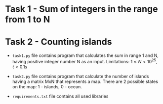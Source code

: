 # Task 1 - Sum of integers in the range from 1 to N
# Task 2 - Counting islands

* ```task1.py``` file contains program that calculates the sum in range 1 and N, having positive integer number N as an input. Limitations: ${1 \leq N < 10^{25}}$, ${t < 0.1s}$

* ```task2.py``` file contains program that calculate the number of islands having a matrix MxN that represents a map. There are 2 possible states on the map: 1 - islands, 0 - ocean.  

* ```requirements.txt``` file contains all used libraries
